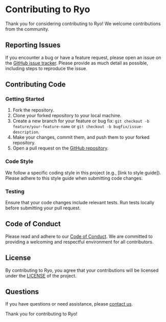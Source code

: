 # Contributing to Ryo

Thank you for considering contributing to Ryo! We welcome contributions from the community.

## Reporting Issues

If you encounter a bug or have a feature request, please open an issue on the [GitHub issue tracker](https://github.com/artinZareie/RyoCpp/issues). Please provide as much detail as possible, including steps to reproduce the issue.

## Contributing Code

### Getting Started

1. Fork the repository.
2. Clone your forked repository to your local machine.
3. Create a new branch for your feature or bug fix: `git checkout -b feature/your-feature-name` or `git checkout -b bugfix/issue-description`.
4. Make your changes, commit them, and push them to your forked repository.
5. Open a pull request on the [GitHub repository](https://github.com/artinZareie/RyoCpp).

### Code Style

We follow a specific coding style in this project (e.g., [link to style guide]). Please adhere to this style guide when submitting code changes.

### Testing

Ensure that your code changes include relevant tests. Run tests locally before submitting your pull request.

## Code of Conduct

Please read and adhere to our [Code of Conduct](CODE_OF_CONDUCT.md). We are committed to providing a welcoming and respectful environment for all contributors.

## License

By contributing to Ryo, you agree that your contributions will be licensed under the [LICENSE](LICENSE) of the project.

## Questions

If you have questions or need assistance, please [contact us](mailto:artin.zareie@yahoo.com).

Thank you for contributing to Ryo!
